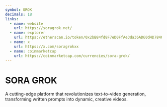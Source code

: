 ```yaml
---
symbol: GROK
decimals: 18
links:
  - name: website
    url: https://soragrok.net/
  - name: explorer
    url: https://etherscan.io/token/0x2bB84fd8F7eD0FfAe3da36AD60d4D7840bdeEADa
  - name: x
    url: https://x.com/soragrokxx
  - name: coinmarketcap
    url: https://coinmarketcap.com/currencies/sora-grok/
---
```


# SORA GROK

A cutting-edge platform that revolutionizes text-to-video generation, transforming written prompts into dynamic, creative videos.
